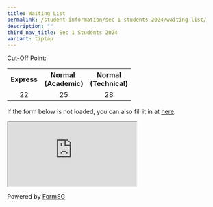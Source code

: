 ```yaml
---
title: Waiting List
permalink: /student-information/sec-1-students-2024/waiting-list/
description: ""
third_nav_title: Sec 1 Students 2024
variant: tiptap
---
```

<p>Cut-Off Point:</p>
<table>
<tbody>
<tr>
<th style="text-align: center;">Express</th>
<th style="text-align: center;">Normal&nbsp;<br>(Academic)</th>
<th style="text-align: center;">Normal<br>(Technical)</th>
</tr>
<tr>
<td style="text-align: center;">22</td>
<td style="text-align: center;">25</td>
<td style="text-align: center;">28</td>
</tr>
</tbody>
</table>
<p>If the form below is not loaded, you can also fill it in at&nbsp;<a href="https://form.gov.sg/5f7176030748bd0011a24514"><u>here</u></a>.</p>
<p><iframe src="https://form.gov.sg/5f7176030748bd0011a24514" data-mce-fragment="1"></iframe></p>
<p>Powered by&nbsp;<a href="https://form.gov.sg/">FormSG</a></p>